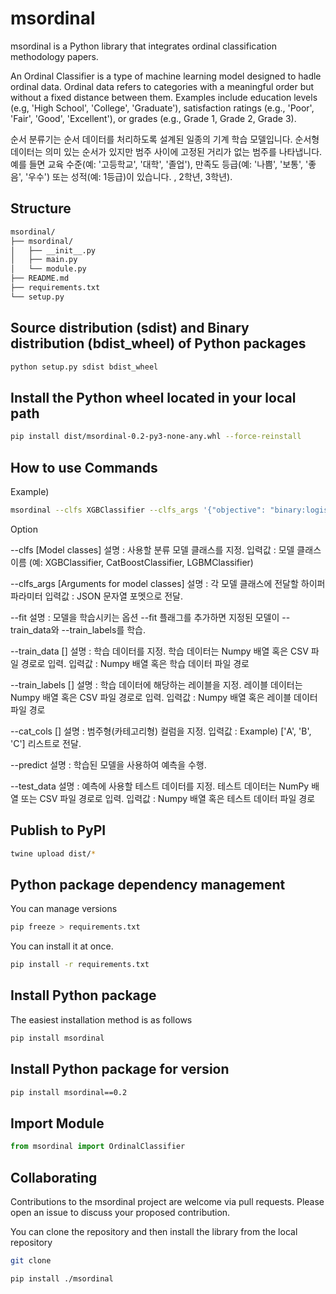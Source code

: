 # msordinal

msordinal is a Python library that integrates ordinal classification methodology papers.

An Ordinal Classifier is a type of machine learning model designed to hadle ordinal data. Ordinal data refers to categories with a meaningful order but without a fixed distance between them. Examples include education levels (e.g, 'High School', 'College', 'Graduate'), satisfaction ratings (e.g., 'Poor', 'Fair', 'Good', 'Excellent'), or grades (e.g., Grade 1, Grade 2, Grade 3).

순서 분류기는 순서 데이터를 처리하도록 설계된 일종의 기계 학습 모델입니다. 순서형 데이터는 의미 있는 순서가 있지만 범주 사이에 고정된 거리가 없는 범주를 나타냅니다. 예를 들면 교육 수준(예: '고등학교', '대학', '졸업'), 만족도 등급(예: '나쁨', '보통', '좋음', '우수') 또는 성적(예: 1등급)이 있습니다. , 2학년, 3학년).

## Structure

```bash
msordinal/
├── msordinal/
│   ├── __init__.py
│   ├── main.py
│   └── module.py
├── README.md
├── requirements.txt
└── setup.py
```

## Source distribution (sdist) and Binary distribution (bdist_wheel) of Python packages

```bash
python setup.py sdist bdist_wheel
```

## Install the Python wheel located in your local path

```bash
pip install dist/msordinal-0.2-py3-none-any.whl --force-reinstall
```

## How to use Commands

Example)

```bash
msordinal --clfs XGBClassifier --clfs_args '{"objective": "binary:logistic"}' --reverse_classes False --fit --train_data "[[1, 2, 3], [4, 5, 6], [7, 8, 9], [10, 11, 12]]" --train_labels "[0, 1, 2, 3]" --cat_cols None --predict --test_data "[[4, 5, 6], [7, 8, 9]]"
```

Option

--clfs [Model classes]
설명 : 사용할 분류 모델 클래스를 지정.
입력값 : 모델 클래스 이름 (예: XGBClassifier, CatBoostClassifier, LGBMClassifier)

--clfs_args [Arguments for model classes]
설명 : 각 모델 클래스에 전달할 하이퍼파라미터
입력값 : JSON 문자열 포멧으로 전달.

--fit
설명 : 모델을 학습시키는 옵션 --fit 플래그를 추가하면 지정된 모델이 --train_data와 --train_labels를 학습.

--train_data []
설명 : 학습 데이터를 지정. 학습 데이터는 Numpy 배열 혹은 CSV 파일 경로로 입력.
입력값 : Numpy 배열 혹은 학습 데이터 파일 경로

--train_labels []
설명 : 학습 데이터에 해당하는 레이블을 지정. 레이블 데이터는 Numpy 배열 혹은 CSV 파일 경로로 입력.
입력값 : Numpy 배열 혹은 레이블 데이터 파일 경로

--cat_cols []
설명 : 범주형(카테고리형) 컬럼을 지정.
입력값 : Example) ['A', 'B', 'C'] 리스트로 전달.

--predict
설명 : 학습된 모델을 사용하여 예측을 수행.

--test_data
설명 : 예측에 사용할 테스트 데이터를 지정. 테스트 데이터는 NumPy 배열 또는 CSV 파일 경로로 입력.
입력값 : Numpy 배열 혹은 테스트 데이터 파일 경로

## Publish to PyPI

```bash
twine upload dist/*
```

## Python package dependency management

You can manage versions

```bash
pip freeze > requirements.txt
```

You can install it at once.

```bash
pip install -r requirements.txt
```

## Install Python package

The easiest installation method is as follows

```bash
pip install msordinal
```

## Install Python package for version

```bash
pip install msordinal==0.2
```

## Import Module

```python
from msordinal import OrdinalClassifier
```

## Collaborating

Contributions to the msordinal project are welcome via pull requests. Please open an issue to discuss your proposed contribution.

You can clone the repository and then install the library from the local repository

```bash
git clone 
```

```bash
pip install ./msordinal
```
